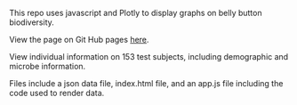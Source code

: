 This repo uses javascript and Plotly to display graphs on belly button biodiversity.

View the page on Git Hub pages [here](https://samanthasains.github.io/plotly-challenge/).

View individual information on 153 test subjects, including demographic and microbe information.

Files include a json data file, index.html file, and an app.js file including the code used to render data.